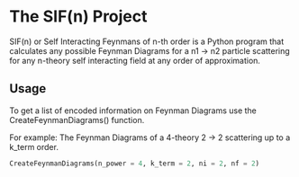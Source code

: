 # The SIF(n) Project

SIF(n) or Self Interacting Feynmans of n-th order is a Python program that calculates any possible
Feynman Diagrams for a n1 -> n2 particle scattering for any n-theory self interacting field at any
order of approximation.

## Usage

To get a list of encoded information on Feynman Diagrams use the CreateFeynmanDiagrams() function.

For example:
The Feynman Diagrams of a 4-theory 2 -> 2 scattering up to a k_term order.

```python
CreateFeynmanDiagrams(n_power = 4, k_term = 2, ni = 2, nf = 2)
```
